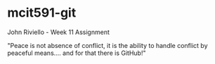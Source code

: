 # mcit591-git

John Riviello - Week 11 Assignment

"Peace is not absence of conflict, it is the ability to handle conflict by peaceful means.... and for that there is GitHub!"


